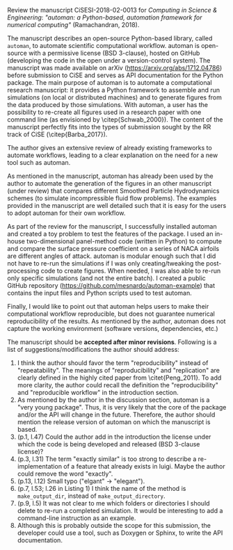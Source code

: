 Review the manuscript CiSESI-2018-02-0013 for _Computing in Science & Engineering_:
_"automan: a Python-based, automation framework for numerical computing"_ (Ramachandran, 2018).

The manuscript describes an open-source Python-based library, called `automan`, to automate scientific computational workflow.
automan is open-source with a permissive license (BSD 3-clause), hosted on GitHub (developing the code in the open under a version-control system).
The manuscript was made available on arXiv (https://arxiv.org/abs/1712.04786) before submission to CiSE and serves as API documentation for the Python package.
The main purpose of automan is to automate a computational research manuscript: it provides a Python framework to assemble and run simulations (on local or distributed machines) and to generate figures from the data produced by those simulations.
With automan, a user has the possibility to re-create all figures used in a research paper with one command line (as envisioned by \citep{Schwab_2000}).
The content of the manuscript perfectly fits into the types of submission sought by the RR track of CiSE (\citep{Barba_2017}).

The author gives an extensive review of already existing frameworks to automate workflows, leading to a clear explanation on the need for a new tool such as automan.

As mentioned in the manuscript, automan has already been used by the author to automate the generation of the figures in an other manuscript (under review) that compares different Smoothed Particle Hydrodynamics schemes (to simulate incompressible fluid flow problems).
The examples provided in the manuscript are well detailed such that it is easy for the users to adopt automan for their own workflow.

As part of the review for the manuscript, I successfully installed automan and created a toy problem to test the features of the package.
I used an in-house two-dimensional panel-method code (written in Python) to compute and compare the surface pressure coefficient on a series of NACA airfoils are different angles of attack.
automan is modular enough such that I did not have to re-run the simulations if I was only creating/tweaking the post-processing code to create figures.
When needed, I was also able to re-run only specific simulations (and not the entire batch).
I created a public GitHub repository (https://github.com/mesnardo/automan-example) that contains the input files and Python scripts used to test automan.

Finally, I would like to point out that automan helps users to make their computational workflow reproducible, but does not guarantee numerical reproducibility of the results.
As mentioned by the author, automan does not capture the working environment (software versions, dependencies, etc.)

The manuscript should be **accepted after minor revisions**.
Following is a list of suggestions/modifications the author should address:

1. I think the author should favor the term "reproducibility" instead of "repeatability". The meanings of "reproducibility" and "replication" are clearly defined in the highly cited paper from \citet{Peng_2011}. To add more clarity, the author could recall the definition the "reproducibility" and "reproducible workflow" in the introduction section.
2. As mentioned by the author in the discussion section, automan is a "very young package". Thus, it is very likely that the core of the package and/or the API will change in the future. Therefore, the author should mention the release version of automan on which the manuscript is based.
3. (p.1, l.47) Could the author add in the introduction the license under which the code is being developed and released (BSD 3-clause license)?
4. (p.3, l.31) The term "exactly similar" is too strong to describe a re-implementation of a feature that already exists in luigi. Maybe the author could remove the word "exactly".
5. (p.13, l.12) Small typo ("elgant" -> "elegant").
6. (p.7, l.53; l.26 in Listing 1) I think the name of the method is `make_output_dir`, instead of `make_output_directory`.
7. (p.9, l.5) It was not clear to me which folders or directories I should delete to re-run a completed simulation. It would be interesting to add a command-line instruction as an example.
8. Although this is probably outside the scope for this submission, the developer could use a tool, such as Doxygen or Sphinx, to write the API documentation.


